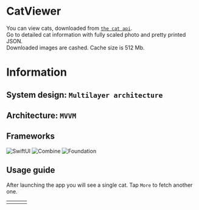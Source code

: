 # CatViewer
You can view cats, downloaded from [`the cat api`](https://docs.thecatapi.com). <br>
Go to detailed cat information with fully scaled photo and pretty printed JSON. <br>
Downloaded images are cashed. Cache size is 512 Mb.

# Information

## System design: `Multilayer architecture`
## Architecture: `MVVM`

## Frameworks
![SwiftUI](https://img.shields.io/badge/-SwiftUI-blue?style=for-the-badge)
![Combine](https://img.shields.io/badge/-Combine-orange?style=for-the-badge)
![Foundation](https://img.shields.io/badge/-Foundation-lightgrey?style=for-the-badge)

## Usage guide
After launching the app you will see a single cat. Tap `More` to fetch another one. <br>

<table width="100%" border="0">
  <tr>
    <td><img src="https://user-images.githubusercontent.com/34959964/152699979-3c650915-c765-4a9b-8ac0-cfb08016b4ac.gif" alt="" align="left" /></td>
    <td><img src="https://user-images.githubusercontent.com/34959964/152699988-6bf96622-0473-4b41-8664-66b1517bf86d.jpg" alt="" align="center"/></td>
    <td><img src="https://user-images.githubusercontent.com/34959964/152699994-3552b7b6-561a-4e75-a1b6-99f267b2eaa0.jpg" alt="" align="right"/></td>
  </tr>
</table>
